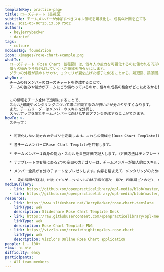 ```yaml
---
templateKey: practice-page
title: ローズチャート（薔薇図）
subtitle: チームメンバーが伸ばすべきスキル領域を可視化し、成長の計画を立てる
date: 2021-05-06T13:13:59.750Z
authors:
  - heyjerrybecker
  - darcief
tags:
  - culture
mobiusTag: foundation
icon: /images/rose-chart-example.png
whatIs: 
  ローズチャート（Rose Chart、薔薇図）は、個々人の能力を可視化するのに使われる円形のグラフで、
  個々の強みや今後伸ばしていくべき領域を明らかにします。
  グラフの外観が鶏のトサカや、コウモリが翼を広げた様子に似ることから、鶏冠図、鶏頭図、コウモリの翼などとも呼ばれるようです。
whyDo: >-
  チームの各メンバーのローズチャートを作成することで、
  チームの強みや能力がチームにどう備わっているのか、個々の成長の機会がどこにあるかを皆が理解できるようになります。


  この情報をチーム全体で透明にすることで、
  スキル/知識やメンタリングについて誰に相談するのが良いかが分かりやすくなります。
  また、チームリーダーはメンバーのスキルを分析し、
  スキルアップを望むチームメンバーに向けた学習プランを作成することができます。
howTo: >-
  ステップ：


  * 可視化したい能力のカテゴリを定義します。これらの領域を[Rose Chart Template](https://www.slideshare.net/JerryBecker/rose-chart-template)の「Category」にラベル付けします。チャートの右側の2つの追加カテゴリは空白のままにしておきます。これらはチームメンバーによって記入されます（後述）。

  * 各チームメンバーにRose Chart Templateを共有します。

  * チームメンバーは自身の能力・スキルを自己評価で記入します。（評価方法はテンプレート右上の凡例を参照）。

  * テンプレートの右端にある2つの空白のカテゴリーは、チームメンバーが個人的にスキルアップしたいカテゴリーです。各メンバーが独自に記入しましょう。

  * メンバー全員が自分のチャートをプレゼンします。内容を踏まえて、メンタリングのためのペアリングを組んだり、チームリーダーのレビューとスキルアップ計画を考えるための話し合いをしましょう。

  * 一定の時間が経過した後（エンゲージメントの終了時や週次、月次、四半期ごとなど）、メンバーにチャートを更新してもらいます。更新に基づいて知識共有のための追加計画をレビューし、計画を実行します。
mediaGallery:
  - link: https://github.com/openpracticelibrary/opl-media/blob/master/images/Rose%20Chart%20Example.png?raw=true
  - link: https://github.com/openpracticelibrary/opl-media/blob/master/Rose%20Chart%20Blank.png?raw=true
resources:
  - link: https://www.slideshare.net/JerryBecker/rose-chart-template
    linkType: web
    description: Slideshare Rose Chart Template Deck
  - link: https://raw.githubusercontent.com/openpracticelibrary/opl-media/master/Rose%20Chart%20Blank.png
    linkType: web
    description: Rose Chart Template PNG
  - link: https://vizzlo.com/create/nightingales-rose-chart
    linkType: web
    description: Vizzlo's Online Rose Chart application
people: 1 - 100+
time: 30 min
difficulty: easy
participants:
  - All team members
---
```

